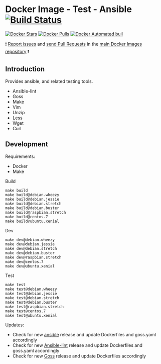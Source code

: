 # Docker Image - Test - Ansible [![Build Status](https://travis-ci.org/manala/docker-image-test-ansible.svg?branch=master)](https://travis-ci.org/manala/docker-image-test-ansible)

[![Docker Stars](https://img.shields.io/docker/stars/manala/test-ansible.svg)]()
[![Docker Pulls](https://img.shields.io/docker/pulls/manala/test-ansible.svg)]()
[![Docker Automated buil](https://img.shields.io/docker/automated/manala/test-ansible.svg)]()

:exclamation: [Report issues](https://github.com/manala/docker-images/issues) and [send Pull Requests](https://github.com/manala/docker-images/pulls) in the [main Docker Images repository](https://github.com/manala/docker-images) :exclamation:

## Introduction

Provides ansible, and related testing tools.

- Ansible-lint
- Goss
- Make
- Vim
- Unzip
- Less
- Wget
- Curl

## Development

Requirements:
- Docker
- Make

Build
```
make build
make build@debian.wheezy
make build@debian.jessie
make build@debian.stretch
make build@debian.buster
make build@raspbian.stretch
make build@centos.7
make build@ubuntu.xenial
```

Dev
```
make dev@debian.wheezy
make dev@debian.jessie
make dev@debian.stretch
make dev@debian.buster
make dev@raspbian.stretch
make dev@centos.7
make dev@ubuntu.xenial
```

Test
```
make test
make test@debian.wheezy
make test@debian.jessie
make test@debian.stretch
make test@debian.buster
make test@raspbian.stretch
make test@centos.7
make test@ubuntu.xenial
```

Updates:
- Check for new [ansible](https://github.com/ansible/ansible/releases) release and update Dockerfiles and goss.yaml accordingly
- Check for new [Ansible-lint](https://github.com/willthames/ansible-lint/releases) release and update Dockerfiles and goss.yaml accordingly
- Check for new [Goss](https://github.com/aelsabbahy/goss/releases) release and update Dockerfiles accordingly
